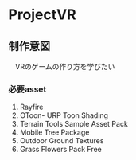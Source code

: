 # ProjectVR


## 制作意図
　VRのゲームの作り方を学びたい

### 必要asset
1. Rayfire
2. OToon- URP Toon Shading
3. Terrain Tools Sample Asset Pack
4. Mobile Tree Package
5. Outdoor Ground Textures
6. Grass Flowers Pack Free
 


